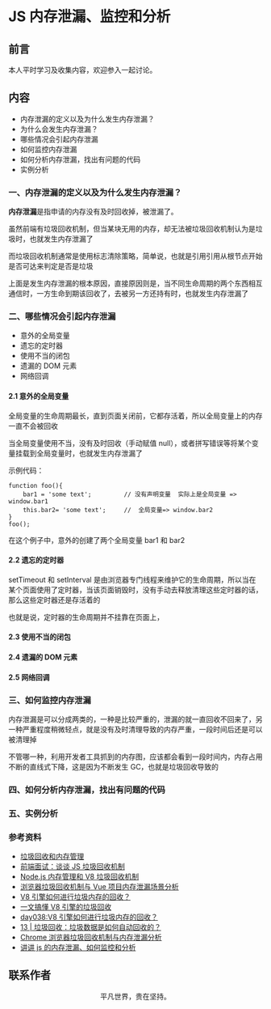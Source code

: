 # JS 内存泄漏、监控和分析

## 前言

本人平时学习及收集内容，欢迎参入一起讨论。

## 内容

- 内存泄漏的定义以及为什么发生内存泄漏？
- 为什么会发生内存泄漏？
- 哪些情况会引起内存泄漏
- 如何监控内存泄漏
- 如何分析内存泄漏，找出有问题的代码
- 实例分析

### 一、内存泄漏的定义以及为什么发生内存泄漏？

**内存泄漏**是指申请的内存没有及时回收掉，被泄漏了。

虽然前端有垃圾回收机制，但当某块无用的内存，却无法被垃圾回收机制认为是垃圾时，也就发生内存泄漏了

而垃圾回收机制通常是使用标志清除策略，简单说，也就是引用引用从根节点开始是否可达来判定是否是垃圾

上面是发生内存泄漏的根本原因，直接原因则是，当不同生命周期的两个东西相互通信时，一方生命到期该回收了，去被另一方还持有时，也就发生内存泄漏了

### 二、哪些情况会引起内存泄漏

- 意外的全局变量
- 遗忘的定时器
- 使用不当的闭包
- 遗漏的 DOM 元素
- 网络回调

#### 2.1 意外的全局变量

全局变量的生命周期最长，直到页面关闭前，它都存活着，所以全局变量上的内存一直不会被回收

当全局变量使用不当，没有及时回收（手动赋值 null），或者拼写错误等将某个变量挂载到全局变量时，也就发生内存泄漏了

示例代码：

```
function foo(){
    bar1 = 'some text';         // 没有声明变量  实际上是全局变量 => window.bar1
    this.bar2= 'some text';     //  全局变量=> window.bar2
}
foo();
```

在这个例子中，意外的创建了两个全局变量 bar1 和 bar2

#### 2.2 遗忘的定时器

setTimeout 和 setInterval 是由浏览器专门线程来维护它的生命周期，所以当在某个页面使用了定时器，当该页面销毁时，没有手动去释放清理这些定时器的话，那么这些定时器还是存活着的

也就是说，定时器的生命周期并不挂靠在页面上，

#### 2.3 使用不当的闭包

#### 2.4 遗漏的 DOM 元素

#### 2.5 网络回调

### 三、如何监控内存泄漏

内存泄漏是可以分成两类的，一种是比较严重的，泄漏的就一直回收不回来了，另一种严重程度稍微轻点，就是没有及时清理导致的内存严重，一段时间后还是可以被清理掉

不管哪一种，利用开发者工具抓到的内存图，应该都会看到一段时间内，内存占用不断的直线式下降，这是因为不断发生 GC，也就是垃圾回收导致的

### 四、如何分析内存泄漏，找出有问题的代码

### 五、实例分析

### 参考资料

- [垃圾回收和内存管理](https://github.com/stone0090/javascript-lessons/tree/master/2.6-GC&MemoryManagement)
- [前端面试：谈谈 JS 垃圾回收机制](https://github.com/qq449245884/xiaozhi/issues/36)
- [Node.js 内存管理和 V8 垃圾回收机制](https://mp.weixin.qq.com/s?__biz=MzIyNDU2NTc5Mw==&mid=2247483715&idx=1&sn=00600d07ce4fd2b465d6cc7692d050f0&scene=21#wechat_redirect)
- [浏览器垃圾回收机制与 Vue 项目内存泄漏场景分析](https://mp.weixin.qq.com/s/sMV4KyUb6RORJ4la7MfC4Q)
- [V8 引擎如何进行垃圾内存的回收？](https://sanyuan0704.github.io/frontend_daily_question/week07/038.html)
- [一文搞懂 V8 引擎的垃圾回收](https://mp.weixin.qq.com/s/1SGodqhTRM9mBy0Q9J0qow)
- [day038:V8 引擎如何进行垃圾内存的回收？](https://mp.weixin.qq.com/s/47IoOxXYoxhh00XfTIntDQ)
- [13 | 垃圾回收：垃圾数据是如何自动回收的？](https://time.geekbang.org/column/article/131233)
- [Chrome 浏览器垃圾回收机制与内存泄漏分析](https://mp.weixin.qq.com/s/m_cwfM0PgivmmCKaK-TviQ)
- [讲讲 js 的内存泄漏、如何监控和分析](https://mp.weixin.qq.com/s/5qDzvMLx_DAMWOwU7dFNWA)

## 联系作者

<div align="center">
    <p>
        平凡世界，贵在坚持。
    </p>
    <img :src="$withBase('/about/contact.png')" />
</div>
